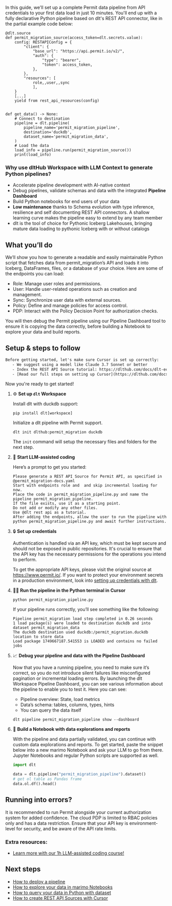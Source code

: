 In this guide, we'll set up a complete Permit data pipeline from API credentials to your first data load in just 10 minutes. You'll end up with a fully declarative Python pipeline based on dlt's REST API connector, like in the partial example code below:

```python-outcome
@dlt.source
def permit_migration_source(access_token=dlt.secrets.value):
    config: RESTAPIConfig = {
        "client": {
            "base_url": "https://api.permit.io/v2/",
            "auth": {
                "type": "bearer",
                "token": access_token,
            },
        },
        "resources": [
            role,,user,,sync
            ],
    }
    [...]
    yield from rest_api_resources(config)


def get_data() -> None:
    # Connect to destination
    pipeline = dlt.pipeline(
        pipeline_name='permit_migration_pipeline',
        destination='duckdb',
        dataset_name='permit_migration_data', 
    )
    # Load the data
    load_info = pipeline.run(permit_migration_source())
    print(load_info) 
```

### Why use dltHub Workspace with LLM Context to generate Python pipelines?

- Accelerate pipeline development with AI-native context
- Debug pipelines, validate schemas and data with the integrated **Pipeline Dashboard**
- Build Python notebooks for end users of your data
- **Low maintenance** thanks to Schema evolution with type inference, resilience and self documenting REST API connectors. A shallow learning curve makes the pipeline easy to extend by any team member
- dlt is the tool of choice for Pythonic Iceberg Lakehouses, bringing mature data loading to pythonic Iceberg with or without catalogs

## What you’ll do

We’ll show you how to generate a readable and easily maintainable Python script that fetches data from permit_migration’s API and loads it into Iceberg, DataFrames, files, or a database of your choice. Here are some of the endpoints you can load:

- Role: Manage user roles and permissions.
- User: Handle user-related operations such as creation and management.
- Sync: Synchronize user data with external sources.
- Policy: Define and manage policies for access control.
- PDP: Interact with the Policy Decision Point for authorization checks.

You will then debug the Permit pipeline using our Pipeline Dashboard tool to ensure it is copying the data correctly, before building a Notebook to explore your data and build reports.

## Setup & steps to follow

```default
Before getting started, let's make sure Cursor is set up correctly:
   - We suggest using a model like Claude 3.7 Sonnet or better
   - Index the REST API Source tutorial: https://dlthub.com/docs/dlt-ecosystem/verified-sources/rest_api/ and add it to context as **@dlt rest api**
   - [Read our full steps on setting up Cursor](https://dlthub.com/docs/dlt-ecosystem/llm-tooling/cursor-restapi#23-configuring-cursor-with-documentation)
```

Now you're ready to get started!

1. ⚙️ **Set up `dlt` Workspace**
    
    Install dlt with duckdb support:
    ```shell
    pip install dlt[workspace]
    ```

    Initialize a dlt pipeline with Permit support.
    ```shell
    dlt init dlthub:permit_migration duckdb
    ```

    The `init` command will setup the necessary files and folders for the next step.
    
2. 🤠 **Start LLM-assisted coding**
    
    Here’s a prompt to get you started:
    
    ```prompt
    Please generate a REST API Source for Permit API, as specified in @permit_migration-docs.yaml 
    Start with endpoints role and  and skip incremental loading for now. 
    Place the code in permit_migration_pipeline.py and name the pipeline permit_migration_pipeline. 
    If the file exists, use it as a starting point. 
    Do not add or modify any other files. 
    Use @dlt rest api as a tutorial. 
    After adding the endpoints, allow the user to run the pipeline with python permit_migration_pipeline.py and await further instructions.
    ```

    
3. 🔒 **Set up credentials** 
    
    Authentication is handled via an API key, which must be kept secure and should not be exposed in public repositories. It's crucial to ensure that the API key has the necessary permissions for the operations you intend to perform.
    
    To get the appropriate API keys, please visit the original source at https://www.permit.io/.
    If you want to protect your environment secrets in a production environment, look into [setting up credentials with dlt](https://dlthub.com/docs/walkthroughs/add_credentials).
    
4. 🏃‍♀️ **Run the pipeline in the Python terminal in Cursor**
    
    ```shell
    python permit_migration_pipeline.py
    ```
    
    If your pipeline runs correctly, you’ll see something like the following:
    
    ```shell
    Pipeline permit_migration load step completed in 0.26 seconds
    1 load package(s) were loaded to destination duckdb and into dataset permit_migration_data
    The duckdb destination used duckdb:/permit_migration.duckdb location to store data
    Load package 1749667187.541553 is LOADED and contains no failed jobs
    ```
    
5. 📈 **Debug your pipeline and data with the Pipeline Dashboard**

    Now that you have a running pipeline, you need to make sure it’s correct, so you do not introduce silent failures like misconfigured pagination or incremental loading errors. By launching the dlt Workspace Pipeline Dashboard, you can see various information about the pipeline to enable you to test it. Here you can see:
    - Pipeline overview: State, load metrics
    - Data’s schema: tables, columns, types, hints
    - You can query the data itself
    
    ```shell
    dlt pipeline permit_migration_pipeline show --dashboard
    ```
    
6. 🐍 **Build a Notebook with data explorations and reports**

    With the pipeline and data partially validated, you can continue with custom data explorations and reports. To get started, paste the snippet below into a new marimo Notebook and ask your LLM to go from there. Jupyter Notebooks and regular Python scripts are supported as well.

    
    ```python
    import dlt

   data = dlt.pipeline("permit_migration_pipeline").dataset()
   # get ol table as Pandas frame
   data.ol.df().head()
    ```

## Running into errors?

It is recommended to run Permit alongside your current authorization system for added confidence. The cloud PDP is limited to RBAC policies only and has a data restriction. Ensure that your API key is environment-level for security, and be aware of the API rate limits.

### Extra resources:

- [Learn more with our 1h LLM-assisted coding course!](https://www.youtube.com/watch?v=GGid70rnJuM)

## Next steps

- [How to deploy a pipeline](https://dlthub.com/docs/walkthroughs/deploy-a-pipeline)
- [How to explore your data in marimo Notebooks](https://dlthub.com/docs/general-usage/dataset-access/marimo)
- [How to query your data in Python with dataset](https://dlthub.com/docs/general-usage/dataset-access/dataset)
- [How to create REST API Sources with Cursor](https://dlthub.com/docs/dlt-ecosystem/llm-tooling/cursor-restapi)